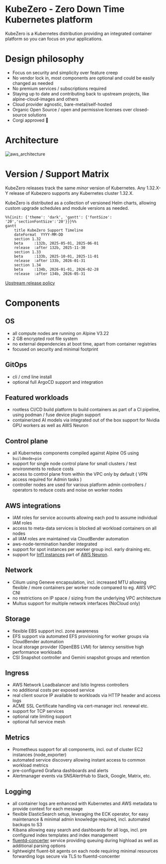 KubeZero - Zero Down Time Kubernetes platform
========================
KubeZero is a Kubernetes distribution providing an integrated container platform so you can focus on your applications.

# Design philosophy

- Focus on security and simplicity over feature creep
- No vendor lock in, most components are optional and could be easily changed as needed
- No premium services / subscriptions required
- Staying up to date and contributing back to upstream projects, like alpine-cloud-images and others
- Cloud provider agnostic, bare-metal/self-hosted
- Organic Open Source / open and permissive licenses over closed-source solutions
- Corgi approved :dog:


# Architecture
![aws_architecture](docs/images/aws_architecture.png)


# Version / Support Matrix
KubeZero releases track the same *minor* version of Kubernetes.
Any 1.32.X-Y release of Kubezero supports any Kubernetes cluster 1.32.X.

KubeZero is distributed as a collection of versioned Helm charts, allowing custom upgrade schedules and module versions as needed.

```mermaid
%%{init: {'theme': 'dark', 'gantt': {'fontSize': '20','sectionFontSize':'20'}}}%%
gantt
    title KubeZero Support Timeline
    dateFormat  YYYY-MM-DD
    section 1.32
    beta     :132b, 2025-05-01, 2025-06-01
    release  :after 132b, 2025-11-30
    section 1.33
    beta     :133b, 2025-10-01, 2025-11-01
    release  :after 133b, 2026-01-31
    section 1.34
    beta     :134b, 2026-01-01, 2026-02-28
    release  :after 134b, 2026-05-31
```

[Upstream release policy](https://kubernetes.io/releases/)

# Components

## OS
- all compute nodes are running on Alpine V3.22
- 2 GB encrypted root file system
- no external dependencies at boot time, apart from container registries
- focused on security and minimal footprint

## GitOps
- cli / cmd line install
- optional full ArgoCD support and integration

## Featured workloads
- rootless CI/CD build platform to build containers as part of a CI pipeline, using podman / fuse device plugin support
- containerized AI models via integrated out of the box support for Nvidia GPU workers as well as AWS Neuron

## Control plane
- all Kubernetes components compiled against Alpine OS using `buildmode=pie`
- support for single node control plane for small clusters / test environments to reduce costs
- access to control plane from within the VPC only by default ( VPN access required for Admin tasks )
- controller nodes are used for various platform admin controllers / operators to reduce costs and noise on worker nodes

## AWS integrations
- IAM roles for service accounts allowing each pod to assume individual IAM roles
- access to meta-data services is blocked all workload containers on all nodes
- all IAM roles are maintained via CloudBender automation
- aws-node-termination handler integrated
- support for spot instances per worker group incl. early draining etc.
- support for [Inf1 instances](https://aws.amazon.com/ec2/instance-types/inf1/) part of [AWS Neuron](https://aws.amazon.com/machine-learning/neuron/).

## Network
- Cilium using Geneve encapsulation, incl. increased MTU allowing flexible / more containers per worker node compared to eg. AWS VPC CNI
- no restrictions on IP space / sizing from the underlying VPC architecture
- Multus support for multiple network interfaces (NoCloud only)

## Storage
- flexible EBS support incl. zone awareness
- EFS support via automated EFS provisioning for worker groups via CloudBender automation
- local storage provider (OpenEBS LVM) for latency sensitive high performance workloads
- CSI Snapshot controller and Gemini snapshot groups and retention

## Ingress
- AWS Network Loadbalancer and Istio Ingress controllers
- no additional costs per exposed service
- real client source IP available to workloads via HTTP header and access logs
- ACME SSL Certificate handling via cert-manager incl. renewal etc.
- support for TCP services
- optional rate limiting support
- optional full service mesh

## Metrics
- Prometheus support for all components, incl. out of cluster EC2 instances (node_exporter)
- automated service discovery allowing instant access to common workload metrics
- pre-configured Grafana dashboards and alerts
- Alertmanager events via SNSAlertHub to Slack, Google, Matrix, etc.

## Logging
- all container logs are enhanced with Kubernetes and AWS metadata to provide context for each message
- flexible ElasticSearch setup, leveraging the ECK operator, for easy maintenance & minimal admin knowledge required, incl. automated backups to S3
- Kibana allowing easy search and dashboards for all logs, incl. pre configured index templates and index management
- [fluentd-concerter](https://git.zero-downtime.net/ZeroDownTime/container-park/src/branch/master/fluentd-concenter) service providing queuing during highload as well as additional parsing options
- lightweight fluent-bit agents on each node requiring minimal resources forwarding logs secure via TLS to fluentd-concenter
